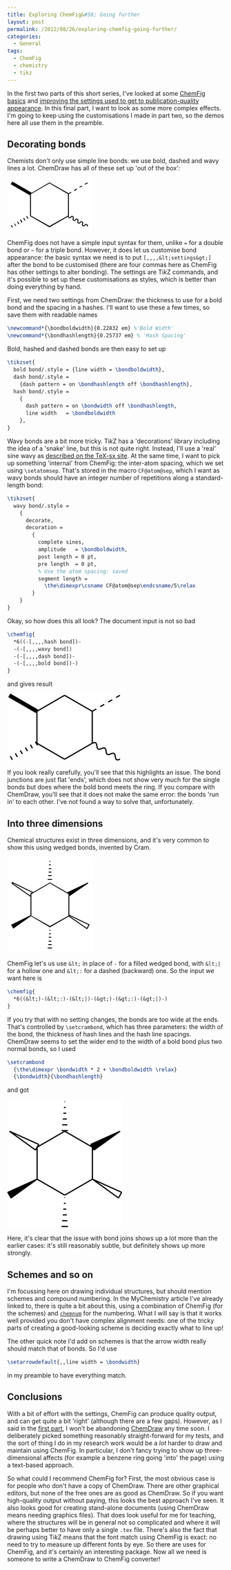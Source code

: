 ```yaml
---
title: Exploring ChemFig&#58; Going further
layout: post
permalink: /2012/08/26/exploring-chemfig-going-further/
categories:
  - General
tags:
  - ChemFig
  - chemistry
  - tikz
---
```

In the first two parts of this short series, I've looked at some [ChemFig basics](/2012/08/25/exploring-chemfig-basics/) and [improving the settings used to get to publication-quality appearance](/2012/08/25/exploring-chemfig-customising-appearance/). In this final part, I want to look as some more complex effects. I'm going to keep using the customisations I made in part two, so the demos here all use them in the preamble.

## Decorating bonds

Chemists don't only use simple line bonds: we use bold, dashed and wavy lines a lot. ChemDraw has all of these set up 'out of the box':

![](/wp-content/uploads/2012/08/ChemDraw2.png)

ChemFig does not have a simple input syntax for them, unlike `=` for a double bond or `~` for a triple bond. However, it does let us customise bond appearance: the basic syntax we need is to put `[,,,,&lt;settings&gt;]` after the bond to be customised (there are four commas here as ChemFig has other settings to alter bonding). The settings are Ti<i>k</i>Z commands, and it's possible to set up these customisations as styles, which is better than doing everything by hand.

First, we need two settings from ChemDraw: the thickness to use for a bold bond and the spacing in a hashes. I'll want to use these a few times, so save them with readable names

```latex
\newcommand*{\bondboldwidth}{0.22832 em} %'Bold Width'
\newcommand*{\bondhashlength}{0.25737 em} % 'Hash Spacing'
```

Bold, hashed and dashed bonds are then easy to set up

```latex
\tikzset{
  bold bond/.style = {line width = \bondboldwidth},
  dash bond/.style =
    {dash pattern = on \bondhashlength off \bondhashlength},
  hash bond/.style =
    {
      dash pattern = on \bondwidth off \bondhashlength,
      line width   = \bondboldwidth
    },
}
```

Wavy bonds are a bit more tricky. Ti<i>k</i>Z has a 'decorations' library including the idea of a 'snake' line, but this is not quite right. Instead, I'll use a 'real' sine wavy as [described on the TeX-sx site](https://tex.stackexchange.com/a/25689/73).
At the same time, I want to pick up something 'internal' from ChemFig: the inter-atom spacing, which we set using `\setatomsep`. That's stored in the macro `CF@atom@sep`, which I want as wavy bonds should have an integer number of repetitions along a standard-length bond:

```latex
\tikzset{
  wavy bond/.style =
    {
      decorate,
      decoration =
        {
          complete sines,
          amplitude   = \bondboldwidth,
          post length = 0 pt,
          pre length  = 0 pt,
          % Use the atom spacing: saved
          segment length =
            \the\dimexpr\csname CF@atom@sep\endcsname/5\relax
        }
    }
}
```

Okay, so how does this all look? The document input is not so bad

```latex
\chemfig{
  *6((-[,,,,hash bond])-
  -(-[,,,,wavy bond])
  -(-[,,,,dash bond])-
  -(-[,,,,bold bond])-)
}
```

and gives result

![](/wp-content/uploads/2012/08/ChemFig10.png)

If you look really carefully, you'll see that this highlights an issue. The bond junctions are just flat 'ends', which does not show very much for the single bonds but does where the bold bond meets the ring. If you compare with ChemDraw, you'll see that it does not make the same error: the bonds 'run in' to each other. I've not found a way to solve that, unfortunately.

## Into three dimensions

Chemical structures exist in three dimensions, and it's very common to show this using wedged bonds, invented by Cram.

![](/wp-content/uploads/2012/08/ChemDraw3.png)

ChemFig let's us use `&lt;` in place of `-` for a filled wedged bond, with `&lt;|` for a hollow one and `&lt;:` for a dashed (backward) one. So the input we want here is

```latex
\chemfig{
  *6((&lt;)-(&lt;:)-(&lt;|)-(&gt;)-(&gt;:)-(&gt;|)-)
}
```

If you try that with no setting changes, the bonds are too wide at the ends. That's controlled by `\setcrambond`, which has three parameters: the width of the bond, the thickness of hash lines and the hash line spacings. ChemDraw seems to set the wider end to the width of a bold bond plus two normal bonds, so I used

```latex
\setcrambond
  {\the\dimexpr \bondwidth * 2 + \bondboldwidth \relax}
  {\bondwidth}{\bondhashlength}
```

and got

![](/wp-content/uploads/2012/08/ChemFig12.png)

Here, it's clear that the issue with bond joins shows up a lot more than the earlier cases: it's still reasonably subtle, but definitely shows up more strongly.

## Schemes and so on

I'm focussing here on drawing individual structures, but should mention schemes and compound numbering. In the MyChemistry article I've already linked to, there is quite a bit about this, using a combination of ChemFig (for the schemes) and [`chemnum`](https://ctan.org/pkg/chemnum) for the numbering. What I will say is that it works well provided you don't have complex alignment needs: one of the tricky parts of creating a good-looking scheme is deciding exactly what to line up!

The other quick note I'd add on schemes is that the arrow width really should match that of bonds. So I'd use

```latex
\setarrowdefault{,,line width = \bondwidth}
```

in my preamble to have everything match.

## Conclusions

With a bit of effort with the settings, ChemFig can produce quality output, and can get quite a bit 'right' (although there are a few gaps). However, as I said in the [first part](/2012/08/25/exploring-chemfig-basics/), I won't be abandoning [ChemDraw](http://www.cambridgesoft.com/) any time soon. I deliberately picked something reasonably straight-forward for my tests, and the sort of thing I do in my research work would be a _lot_ harder to draw and maintain using ChemFig. In particular, I don't fancy trying to show up three-dimensional affects (for example a benzene ring going 'into' the page) using a text-based approach.

So what could I recommend ChemFig for? First, the most obvious case is for people who don't have a copy of ChemDraw. There are other graphical editors, but none of the free ones are as good as ChemDraw. So if you want high-quality output without paying, this looks the best approach I've seen. It also looks good for creating stand-alone documents (using ChemDraw means needing graphics files). That does look useful for me for teaching, where the structures will be in general not so complicated and where it will be perhaps better to have only a single `.tex` file. There's also the fact that drawing using Ti<i>k</i>Z means that the font match using ChemFig is exact: no need to try to measure up different fonts by eye. So there are uses for ChemFig, and it's certainly an interesting package. Now all we need is someone to write a ChemDraw to ChemFig converter!
